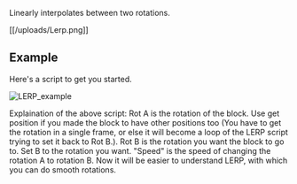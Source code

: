 Linearly interpolates between two rotations.

[[/uploads/Lerp.png]]

## Example

Here's a script to get you started.

![LERP_example](https://cdn.discordapp.com/attachments/520112989416718346/784828563726794812/Screenshot_20201205-2212052.png)

Explaination of the above script: Rot A is the rotation of the block. Use get position if you made the block to have other positions too (You have to get the rotation in a single frame, or else it will become a loop of the LERP script trying to set it back to Rot B.). Rot B is the rotation you want the block to go to. Set B to the rotation you want. "Speed" is the speed of changing the rotation A to rotation B. 
Now it will be easier to understand LERP, with which you can do smooth rotations.